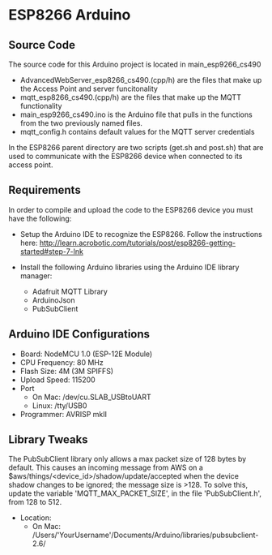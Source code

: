<!-- # ESP8266
## Setup
The source code (that you should modify) is:
- /src/user/user_main.c (here is the program, but you may want to break it up into separate files)
- /src/include/mqtt_config.h (network setup, such as SSID, password, host, port, etc.)
- /src/include/user_config.h (I don't know what this is, but it looks important)
- /src/Makefile (if you need to modify this, good luck!)

## Compiling
1. Navigate to /src/
2. Execute ````$ ./init.sh````

## Flashing
Execute ````$ ./flash.sh```` -->

# ESP8266 Arduino

## Source Code

The source code for this Arduino project is located in main_esp9266_cs490

- AdvancedWebServer_esp8266_cs490.(cpp/h) are the files that make up the Access Point and server funcitonality
- mqtt_esp8266_cs490.(cpp/h) are the files that make up the MQTT functionality
- main_esp9266_cs490.ino is the Arduino file that pulls in the functions from the two previously named files.
- mqtt_config.h contains default values for the MQTT server credentials

In the ESP8266 parent directory are two scripts (get.sh and post.sh) that are used to communicate with the ESP8266 device when connected to its access point.

## Requirements

In order to compile and upload the code to the ESP8266 device you must have the following:

- Setup the Arduino IDE to recognize the ESP8266. Follow the instructions here:  http://learn.acrobotic.com/tutorials/post/esp8266-getting-started#step-7-lnk

- Install the following Arduino libraries using the Arduino IDE library manager:
  - Adafruit MQTT Library
  - ArduinoJson
  - PubSubClient

## Arduino IDE Configurations

- Board:  NodeMCU 1.0 (ESP-12E Module)
- CPU Frequency: 80 MHz
- Flash Size: 4M (3M SPIFFS)
- Upload Speed: 115200
- Port
  - On Mac: /dev/cu.SLAB_USBtoUART
  - Linux: /tty/USB0
- Programmer: AVRISP mkII

## Library Tweaks

The PubSubClient library only allows a max packet size of 128 bytes by default. This causes an incoming message from AWS on a $aws/things/<device_id>/shadow/update/accepted when the device shadow changes to be ignored; the message size is >128. To solve this, update the variable 'MQTT_MAX_PACKET_SIZE', in the file 'PubSubClient.h', from 128 to 512.
  - Location:
    - On Mac: /Users/'YourUsername'/Documents/Arduino/libraries/pubsubclient-2.6/

